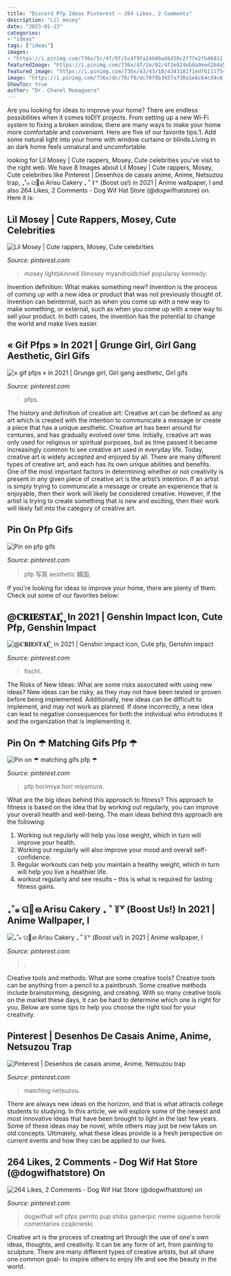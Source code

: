 ```yaml
---
title: "Discord Pfp Ideas Pinterest ~ 264 Likes, 2 Comments"
description: "Lil mosey"
date: "2023-01-23"
categories:
- "ideas"
tags: ["ideas"]
images:
- "https://i.pinimg.com/736x/5c/4f/9f/5c4f9fa24686a46d38c2f7fe2fb46811.jpg"
featuredImage: "https://i.pinimg.com/736x/4f/2e/02/4f2e024eb8a9eed264a5102dad404278.jpg"
featured_image: "https://i.pinimg.com/736x/43/43/18/4343181f1edf611175437f74d675b9a1.jpg"
image: "https://i.pinimg.com/736x/dc/70/f8/dc70f8b3937a730a1e6c64cd4c6fdaf2.jpg"
ShowToc: true
author: "Dr. Chanel Romaguera"
---
```



Are you looking for ideas to improve your home? There are endless possibilities when it comes toDIY projects. From setting up a new Wi-Fi system to fixing a broken window, there are many ways to make your home more comfortable and convenient. Here are five of our favorite tips:1. Add some natural light into your home with window curtains or blinds.Living in an dark home feels unnatural and uncomfortable.

	

		
looking for Lil Mosey | Cute rappers, Mosey, Cute celebrities you've visit to the right web. We have 8 Images about Lil Mosey | Cute rappers, Mosey, Cute celebrities like Pinterest | Desenhos de casais anime, Anime, Netsuzou trap, ₊˚๑ ଘ🌸ഒ Arisu Cakery ₊ ˚ ꒦꒷ (Boost us!) in 2021 | Anime wallpaper, I and also 264 Likes, 2 Comments - Dog Wif Hat Store (@dogwifhatstore) on. Here it is:
		
    
## Lil Mosey | Cute Rappers, Mosey, Cute Celebrities

<img loading=lazy src="https://i.pinimg.com/736x/4f/2e/02/4f2e024eb8a9eed264a5102dad404278.jpg" onerror="this.onerror=null;this.src='https://tse4.mm.bing.net/th?id=OIP.ICAMcxuTHFqYr3HEALu7nQHaNK&amp;pid=15.1';" alt="Lil Mosey | Cute rappers, Mosey, Cute celebrities">

_Source: pinterest.com_

>mosey lightskinned lilmosey myandroidchief popularsy kennedy. 

	

Invention definition: What makes something new?
Invention is the process of coming up with a new idea or product that was not previously thought of. Invention can beinternal, such as when you come up with a new way to make something, or external, such as when you come up with a new way to sell your product. In both cases, the invention has the potential to change the world and make lives easier.

    
## « Gif Pfps » In 2021 | Grunge Girl, Girl Gang Aesthetic, Girl Gifs

<img loading=lazy src="https://i.pinimg.com/736x/bb/3c/c3/bb3cc362a963a52a7453ed1790449c5d.jpg" onerror="this.onerror=null;this.src='https://tse1.mm.bing.net/th?id=OIP.HDfiQ9rIW8j3ubPoDZRijgAAAA&amp;pid=15.1';" alt="« gif pfps » in 2021 | Grunge girl, Girl gang aesthetic, Girl gifs">

_Source: pinterest.com_

>pfps. 

	

The history and definition of creative art: Creative art can be defined as any art which is created with the intention to communicate a message or create a piece that has a unique aesthetic.
Creative art has been around for centuries, and has gradually evolved over time. Initially, creative art was only used for religious or spiritual purposes, but as time passed it became increasingly common to see creative art used in everyday life. Today, creative art is widely accepted and enjoyed by all. There are many different types of creative art, and each has its own unique abilities and benefits.
One of the most important factors in determining whether or not creativity is present in any given piece of creative art is the artist’s intention. If an artist is simply trying to communicate a message or create an experience that is enjoyable, then their work will likely be considered creative. However, if the artist is trying to create something that is new and exciting, then their work will likely fall into the category of creative art.

    
## Pin On Pfp Gifs

<img loading=lazy src="https://i.pinimg.com/736x/f1/30/34/f130345ba5109e9a701d06e42083d5bb.jpg" onerror="this.onerror=null;this.src='https://tse1.mm.bing.net/th?id=OIP.HkGt8Dyg_h73ksP0l6lF-AHaHo&amp;pid=15.1';" alt="Pin on pfp gifs">

_Source: pinterest.com_

>pfp 写真 aesthetic 韓国. 

	

If you're looking for ideas to improve your home, there are plenty of them. Check out some of our favorites below: 

    
## @𝐂𝐑𝐈𝐄𝐒𝐓𝐀𝐈˚ ͙۪۪̥ In 2021 | Genshin Impact Icon, Cute Pfp, Genshin Impact

<img loading=lazy src="https://i.pinimg.com/736x/5c/4f/9f/5c4f9fa24686a46d38c2f7fe2fb46811.jpg" onerror="this.onerror=null;this.src='https://tse4.mm.bing.net/th?id=OIP.sQabIyfp5Ob1vSypzJ7-_gHaHa&amp;pid=15.1';" alt="@𝐂𝐑𝐈𝐄𝐒𝐓𝐀𝐈˚ ͙۪۪̥ in 2021 | Genshin impact icon, Cute pfp, Genshin impact">

_Source: pinterest.com_

>fischl. 

	

The Risks of New Ideas: What are some risks associated with using new ideas?
New ideas can be risky, as they may not have been tested or proven before being implemented. Additionally, new ideas can be difficult to implement, and may not work as planned. If done incorrectly, a new idea can lead to negative consequences for both the individual who introduces it and the organization that is implementing it.

    
## Pin On ☂ Matching Gifs Pfp ☂

<img loading=lazy src="https://i.pinimg.com/736x/ac/79/d2/ac79d2d8295ae86d6ec7d5efa7d5c1e6.jpg" onerror="this.onerror=null;this.src='https://tse2.mm.bing.net/th?id=OIP.ffVk7le0asqCsyWOfMx9YAHaKm&amp;pid=15.1';" alt="Pin on ☂ matching gifs pfp ☂">

_Source: pinterest.com_

>pfp horimiya hori miyamura. 

	

What are the big ideas behind this approach to fitness?
This approach to fitness is based on the idea that by working out regularly, you can improve your overall health and well-being. The main ideas behind this approach are the following: 
1) Working out regularly will help you lose weight, which in turn will improve your health. 
2) Working out regularly will also improve your mood and overall self-confidence. 
3) Regular workouts can help you maintain a healthy weight, which in turn will help you live a healthier life. 
4) workout regularly and see results – this is what is required for lasting fitness gains.

    
## ₊˚๑ ଘ🌸ഒ Arisu Cakery ₊ ˚ ꒦꒷ (Boost Us!) In 2021 | Anime Wallpaper, I

<img loading=lazy src="https://i.pinimg.com/736x/84/04/10/840410d5fa5dd5c06722e212fb130dad.jpg" onerror="this.onerror=null;this.src='https://tse4.mm.bing.net/th?id=OIP.cDnOK8fpeUuKz2YSFaOV9QHaDJ&amp;pid=15.1';" alt="₊˚๑ ଘ🌸ഒ Arisu Cakery ₊ ˚ ꒦꒷ (Boost us!) in 2021 | Anime wallpaper, I">

_Source: pinterest.com_

>. 

	

Creative tools and methods: What are some creative tools?
Creative tools can be anything from a pencil to a paintbrush. Some creative methods include brainstorming, designing, and creating. With so many creative tools on the market these days, it can be hard to determine which one is right for you. Below are some tips to help you choose the right tool for your creativity.

    
## Pinterest | Desenhos De Casais Anime, Anime, Netsuzou Trap

<img loading=lazy src="https://i.pinimg.com/736x/43/43/18/4343181f1edf611175437f74d675b9a1.jpg" onerror="this.onerror=null;this.src='https://tse3.mm.bing.net/th?id=OIP.l5VFEFLDbapTtVORTiTs9AHaHa&amp;pid=15.1';" alt="Pinterest | Desenhos de casais anime, Anime, Netsuzou trap">

_Source: pinterest.com_

>matching netsuzou. 

	

There are always new ideas on the horizon, and that is what attracts college students to studying. In this article, we will explore some of the newest and most innovative ideas that have been brought to light in the last few years. Some of these ideas may be novel, while others may just be new takes on old concepts. Ultimately, what these ideas provide is a fresh perspective on current events and how they can be applied to our lives.

    
## 264 Likes, 2 Comments - Dog Wif Hat Store (@dogwifhatstore) On

<img loading=lazy src="https://i.pinimg.com/736x/dc/70/f8/dc70f8b3937a730a1e6c64cd4c6fdaf2.jpg" onerror="this.onerror=null;this.src='https://tse1.mm.bing.net/th?id=OIP.rorIRYV9AcUv1gkLWY7cTwHaHR&amp;pid=15.1';" alt="264 Likes, 2 Comments - Dog Wif Hat Store (@dogwifhatstore) on">

_Source: pinterest.com_

>dogwifhat wif pfps perrito pup shiba gamerpic meme sigueme heroik comentarios czajkowski. 

	

Creative art is the process of creating art through the use of one's own ideas, thoughts, and creativity. It can be any form of art, from painting to sculpture. There are many different types of creative artists, but all share one common goal- to inspire others to enjoy life and see the beauty in the world.

